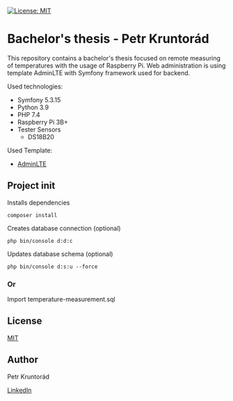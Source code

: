 [![License: MIT](https://img.shields.io/badge/License-MIT-yellow.svg)](https://opensource.org/licenses/MIT)
# Bachelor's thesis - Petr Kruntorád

This repository contains a bachelor's thesis focused on remote measuring of temperatures with the usage of Raspberry Pi. Web administration is using template AdminLTE with Symfony framework used for backend.

Used technologies:
- Symfony 5.3.15
- Python 3.9
- PHP 7.4
- Raspberry Pi 3B+
- Tester Sensors 
  - DS18B20

Used Template:
- [AdminLTE](https://github.com/ColorlibHQ/AdminLTE)

## Project init
Installs dependencies
```
composer install
```
Creates database connection (optional)
```
php bin/console d:d:c
```
Updates database schema (optional)
```
php bin/console d:s:u --force
```
### Or
Import temperature-measurement.sql

## License
[MIT](https://opensource.org/licenses/MIT)

## Author
Petr Kruntorád

[LinkedIn](htps://www.linkedin.com/in/petr-kruntorad)
